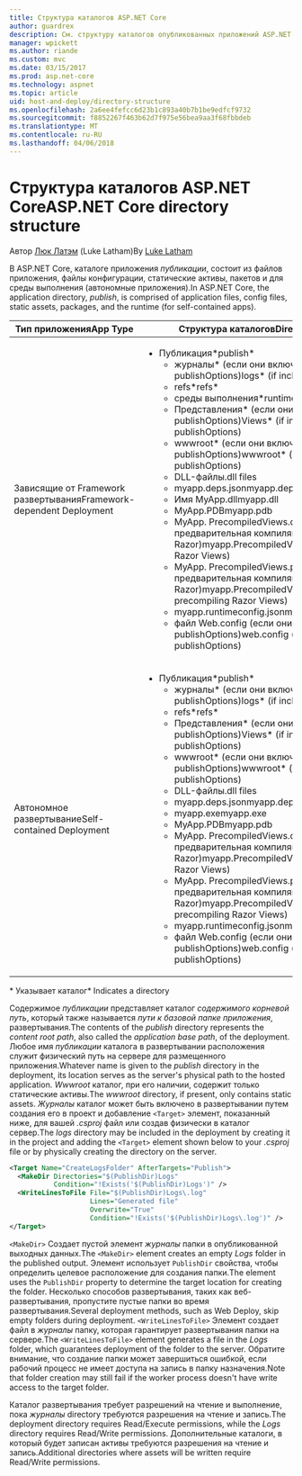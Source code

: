```yaml
---
title: Структура каталогов ASP.NET Core
author: guardrex
description: См. структуру каталогов опубликованных приложений ASP.NET Core.
manager: wpickett
ms.author: riande
ms.custom: mvc
ms.date: 03/15/2017
ms.prod: asp.net-core
ms.technology: aspnet
ms.topic: article
uid: host-and-deploy/directory-structure
ms.openlocfilehash: 2a6ee4fefcc6d23b1c893a40b7b1be9edfcf9732
ms.sourcegitcommit: f8852267f463b62d7f975e56bea9aa3f68fbbdeb
ms.translationtype: MT
ms.contentlocale: ru-RU
ms.lasthandoff: 04/06/2018
---
```

# <a name="aspnet-core-directory-structure"></a><span data-ttu-id="fea23-103">Структура каталогов ASP.NET Core</span><span class="sxs-lookup"><span data-stu-id="fea23-103">ASP.NET Core directory structure</span></span>

<span data-ttu-id="fea23-104">Автор [Люк Латэм](https://github.com/guardrex) (Luke Latham)</span><span class="sxs-lookup"><span data-stu-id="fea23-104">By [Luke Latham](https://github.com/guardrex)</span></span>

<span data-ttu-id="fea23-105">В ASP.NET Core, каталоге приложения *публикации*, состоит из файлов приложения, файлы конфигурации, статические активы, пакетов и для среды выполнения (автономные приложения).</span><span class="sxs-lookup"><span data-stu-id="fea23-105">In ASP.NET Core, the application directory, *publish*, is comprised of application files, config files, static assets, packages, and the runtime (for self-contained apps).</span></span>


|            <span data-ttu-id="fea23-106">Тип приложения</span><span class="sxs-lookup"><span data-stu-id="fea23-106">App Type</span></span>            |                                                                                                                                                                                                                                                     <span data-ttu-id="fea23-107">Структура каталогов</span><span class="sxs-lookup"><span data-stu-id="fea23-107">Directory Structure</span></span>                                                                                                                                                                                                                                                      |
|--------------------------------|------------------------------------------------------------------------------------------------------------------------------------------------------------------------------------------------------------------------------------------------------------------------------------------------------------------------------------------------------------------------------------------------------------------------------------------------------------------------------------------------------------------------------|
| <span data-ttu-id="fea23-108">Зависящие от Framework развертывания</span><span class="sxs-lookup"><span data-stu-id="fea23-108">Framework-dependent Deployment</span></span> | <ul><li><span data-ttu-id="fea23-109">Публикация\*</span><span class="sxs-lookup"><span data-stu-id="fea23-109">publish\*</span></span><ul><li><span data-ttu-id="fea23-110">журналы\* (если они включены в publishOptions)</span><span class="sxs-lookup"><span data-stu-id="fea23-110">logs\* (if included in publishOptions)</span></span></li><li><span data-ttu-id="fea23-111">refs\*</span><span class="sxs-lookup"><span data-stu-id="fea23-111">refs\*</span></span></li><li><span data-ttu-id="fea23-112">среды выполнения\*</span><span class="sxs-lookup"><span data-stu-id="fea23-112">runtimes\*</span></span></li><li><span data-ttu-id="fea23-113">Представления\* (если они включены в publishOptions)</span><span class="sxs-lookup"><span data-stu-id="fea23-113">Views\* (if included in publishOptions)</span></span></li><li><span data-ttu-id="fea23-114">wwwroot\* (если они включены в publishOptions)</span><span class="sxs-lookup"><span data-stu-id="fea23-114">wwwroot\* (if included in publishOptions)</span></span></li><li><span data-ttu-id="fea23-115">DLL-файлы</span><span class="sxs-lookup"><span data-stu-id="fea23-115">.dll files</span></span></li><li><span data-ttu-id="fea23-116">myapp.deps.json</span><span class="sxs-lookup"><span data-stu-id="fea23-116">myapp.deps.json</span></span></li><li><span data-ttu-id="fea23-117">Имя MyApp.dll</span><span class="sxs-lookup"><span data-stu-id="fea23-117">myapp.dll</span></span></li><li><span data-ttu-id="fea23-118">MyApp.PDB</span><span class="sxs-lookup"><span data-stu-id="fea23-118">myapp.pdb</span></span></li><li><span data-ttu-id="fea23-119">MyApp. PrecompiledViews.dll (если предварительная компиляция представлений Razor)</span><span class="sxs-lookup"><span data-stu-id="fea23-119">myapp.PrecompiledViews.dll (if precompiling Razor Views)</span></span></li><li><span data-ttu-id="fea23-120">MyApp. PrecompiledViews.pdb (если предварительная компиляция представлений Razor)</span><span class="sxs-lookup"><span data-stu-id="fea23-120">myapp.PrecompiledViews.pdb (if precompiling Razor Views)</span></span></li><li><span data-ttu-id="fea23-121">myapp.runtimeconfig.json</span><span class="sxs-lookup"><span data-stu-id="fea23-121">myapp.runtimeconfig.json</span></span></li><li><span data-ttu-id="fea23-122">файл Web.config (если они включены в publishOptions)</span><span class="sxs-lookup"><span data-stu-id="fea23-122">web.config (if included in publishOptions)</span></span></li></ul></li></ul> |
|   <span data-ttu-id="fea23-123">Автономное развертывание</span><span class="sxs-lookup"><span data-stu-id="fea23-123">Self-contained Deployment</span></span>    |          <ul><li><span data-ttu-id="fea23-124">Публикация\*</span><span class="sxs-lookup"><span data-stu-id="fea23-124">publish\*</span></span><ul><li><span data-ttu-id="fea23-125">журналы\* (если они включены в publishOptions)</span><span class="sxs-lookup"><span data-stu-id="fea23-125">logs\* (if included in publishOptions)</span></span></li><li><span data-ttu-id="fea23-126">refs\*</span><span class="sxs-lookup"><span data-stu-id="fea23-126">refs\*</span></span></li><li><span data-ttu-id="fea23-127">Представления\* (если они включены в publishOptions)</span><span class="sxs-lookup"><span data-stu-id="fea23-127">Views\* (if included in publishOptions)</span></span></li><li><span data-ttu-id="fea23-128">wwwroot\* (если они включены в publishOptions)</span><span class="sxs-lookup"><span data-stu-id="fea23-128">wwwroot\* (if included in publishOptions)</span></span></li><li><span data-ttu-id="fea23-129">DLL-файлы</span><span class="sxs-lookup"><span data-stu-id="fea23-129">.dll files</span></span></li><li><span data-ttu-id="fea23-130">myapp.deps.json</span><span class="sxs-lookup"><span data-stu-id="fea23-130">myapp.deps.json</span></span></li><li><span data-ttu-id="fea23-131">myapp.exe</span><span class="sxs-lookup"><span data-stu-id="fea23-131">myapp.exe</span></span></li><li><span data-ttu-id="fea23-132">MyApp.PDB</span><span class="sxs-lookup"><span data-stu-id="fea23-132">myapp.pdb</span></span></li><li><span data-ttu-id="fea23-133">MyApp. PrecompiledViews.dll (если предварительная компиляция представлений Razor)</span><span class="sxs-lookup"><span data-stu-id="fea23-133">myapp.PrecompiledViews.dll (if precompiling Razor Views)</span></span></li><li><span data-ttu-id="fea23-134">MyApp. PrecompiledViews.pdb (если предварительная компиляция представлений Razor)</span><span class="sxs-lookup"><span data-stu-id="fea23-134">myapp.PrecompiledViews.pdb (if precompiling Razor Views)</span></span></li><li><span data-ttu-id="fea23-135">myapp.runtimeconfig.json</span><span class="sxs-lookup"><span data-stu-id="fea23-135">myapp.runtimeconfig.json</span></span></li><li><span data-ttu-id="fea23-136">файл Web.config (если они включены в publishOptions)</span><span class="sxs-lookup"><span data-stu-id="fea23-136">web.config (if included in publishOptions)</span></span></li></ul></li></ul>           |

<span data-ttu-id="fea23-137">\* Указывает каталог</span><span class="sxs-lookup"><span data-stu-id="fea23-137">\* Indicates a directory</span></span>

<span data-ttu-id="fea23-138">Содержимое *публикации* представляет каталог *содержимого корневой путь*, который также называется *пути к базовой папке приложения*, развертывания.</span><span class="sxs-lookup"><span data-stu-id="fea23-138">The contents of the *publish* directory represents the *content root path*, also called the *application base path*, of the deployment.</span></span> <span data-ttu-id="fea23-139">Любое имя *публикации* каталога в развертывании расположения служит физический путь на сервере для размещенного приложения.</span><span class="sxs-lookup"><span data-stu-id="fea23-139">Whatever name is given to the *publish* directory in the deployment, its location serves as the server's physical path to the hosted application.</span></span> <span data-ttu-id="fea23-140">*Wwwroot* каталог, при его наличии, содержит только статические активы.</span><span class="sxs-lookup"><span data-stu-id="fea23-140">The *wwwroot* directory, if present, only contains static assets.</span></span> <span data-ttu-id="fea23-141">*Журналы* каталог может быть включено в развертывании путем создания его в проект и добавление `<Target>` элемент, показанный ниже, для вашей *.csproj* файл или создав физически в каталог сервер.</span><span class="sxs-lookup"><span data-stu-id="fea23-141">The *logs* directory may be included in the deployment by creating it in the project and adding the `<Target>` element shown below to your *.csproj* file or by physically creating the directory on the server.</span></span>

```xml
<Target Name="CreateLogsFolder" AfterTargets="Publish">
  <MakeDir Directories="$(PublishDir)Logs" 
           Condition="!Exists('$(PublishDir)Logs')" />
  <WriteLinesToFile File="$(PublishDir)Logs\.log" 
                    Lines="Generated file" 
                    Overwrite="True" 
                    Condition="!Exists('$(PublishDir)Logs\.log')" />
</Target>
```

<span data-ttu-id="fea23-142">`<MakeDir>` Создает пустой элемент *журналы* папки в опубликованной выходных данных.</span><span class="sxs-lookup"><span data-stu-id="fea23-142">The `<MakeDir>` element creates an empty *Logs* folder in the published output.</span></span> <span data-ttu-id="fea23-143">Элемент использует `PublishDir` свойства, чтобы определить целевое расположение для создания папки.</span><span class="sxs-lookup"><span data-stu-id="fea23-143">The element uses the `PublishDir` property to determine the target location for creating the folder.</span></span> <span data-ttu-id="fea23-144">Несколько способов развертывания, таких как веб-развертывания, пропустите пустые папки во время развертывания.</span><span class="sxs-lookup"><span data-stu-id="fea23-144">Several deployment methods, such as Web Deploy, skip empty folders during deployment.</span></span> <span data-ttu-id="fea23-145">`<WriteLinesToFile>` Элемент создает файл в *журналы* папку, которая гарантирует развертывания папки на сервере.</span><span class="sxs-lookup"><span data-stu-id="fea23-145">The `<WriteLinesToFile>` element generates a file in the *Logs* folder, which guarantees deployment of the folder to the server.</span></span> <span data-ttu-id="fea23-146">Обратите внимание, что создание папки может завершиться ошибкой, если рабочий процесс не имеет доступа на запись в папку назначения.</span><span class="sxs-lookup"><span data-stu-id="fea23-146">Note that folder creation may still fail if the worker process doesn't have write access to the target folder.</span></span>

<span data-ttu-id="fea23-147">Каталог развертывания требует разрешений на чтение и выполнение, пока *журналы* directory требуются разрешения на чтение и запись.</span><span class="sxs-lookup"><span data-stu-id="fea23-147">The deployment directory requires Read/Execute permissions, while the *Logs* directory requires Read/Write permissions.</span></span> <span data-ttu-id="fea23-148">Дополнительные каталоги, в который будет записан активы требуются разрешения на чтение и запись.</span><span class="sxs-lookup"><span data-stu-id="fea23-148">Additional directories where assets will be written require Read/Write permissions.</span></span>
